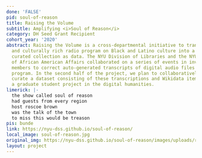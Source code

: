 ```yaml
---
done: 'FALSE'
pid: soul-of-reason
title: Raising the Volume
subtitle: Amplifying <i>Soul of Reason</i>
category: DH Seed Grant Recipient
cohort_year: '2020'
abstract: Raising the Volume is a cross-departmental initiative to transform a historically
  and culturally rich radio program on Black and Latino culture into a collaboratively
  curated collection as data. The NYU Division of Libraries and the NYU Institute
  of African American Affairs collaborated on a series of events in inviting community
  members to correct auto-generated transcripts of digital audio files of the radio
  program. In the second half of the project, we plan to collaboratively create and
  curate a dataset consisting of these transcriptions and Wikidata items and to support
  a graduate student project in the digital humanities.
limerick: |-
  the show called soul of reason
  had guests from every region
  host roscoe brown
  was the talk of the town
  to miss this would be treason
pis: bunde
link: https://nyu-dss.github.io/soul-of-reason/
local_image: soul-of-reason.jpg
original_img: https://nyu-dss.github.io/soul-of-reason/images/uploads/roscoe-brown-IAAA.jpg
layout: project
---
```

